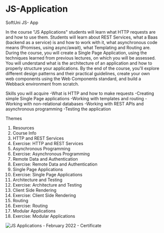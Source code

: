 # JS-Application
SoftUni JS- App

In the course "JS Applications" students will learn what HTTP requests are and how to use them. Students will learn about REST Services, what a Baas (backend as a service) is and how to work with it, what asynchronous code means (Promises, using async/await), what Templating and Routing are. During the course, you will create a Single Page Application, using the techniques learned from previous lectures, on which you will be assessed. You will understand what is the architecture of an application and how to properly structure your applications. By the end of the course, you'll explore different design patterns and their practical guidelines, create your own web components using the Web Components standard, and build a Webback environment from scratch.

Skills you will acquire
-What is HTTP and how to make requests
-Creating simple Single Page applications
-Working with templates and routing
-Working with non-relational databases
-Working with REST APIs and asynchronous programming
-Testing the application

Themes
1. Resources
2. Course Info
3. HTTP and REST Services
4. Exercise: HTTP and REST Services
5. Asynchronous Programming
6. Exercise: Asynchronous Programming
7. Remote Data and Authentication
8. Exercise: Remote Data and Authentication
9. Single Page Applications
10. Exercise: Single Page Applications
11. Architecture and Testing
12. Exercise: Architecture and Testing
13. Client Side Rendering
14. Exercise: Client Side Rendering
15. Routing
16. Exercise: Routing
17. Modular Applications
18. Exercise: Modular Applications

![JS Applications - February 2022 - Certificate](https://user-images.githubusercontent.com/97319041/206441081-838c146a-f499-4816-8f79-9c36d8d378ac.jpeg)
